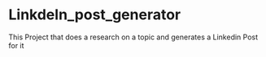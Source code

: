# Linkdeln_post_generator
This Project that does a research on a topic and generates a Linkedin Post for it
